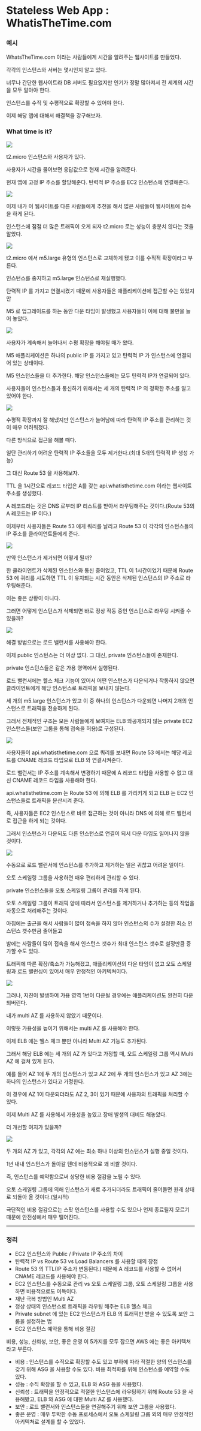 # Stateless Web App : WhatisTheTime.com

### 예시

WhatsTheTime.com 이라는 사람들에게 시간을 알려주는 웹사이트를 만들었다.

각각의 인스턴스와 서버는 몇시인지 알고 있다.

너무나 간단한 웹사이트라 DB 서버도 필요없지만 인기가 정말 많아져서 전 세계의 시간을 모두 알아야 한다.

인스턴스를 수직 및 수평적으로 확장할 수 있어야 한다.

이제 해당 앱에 대해서 해결책을 강구해보자.

### What time is it?

![](images/1.png)

t2.micro 인스턴스와 사용자가 있다.

사용자가 시간을 물어보면 응답값으로 현재 시간을 알려준다.

현재 앱에 고정 IP 주소를 할당해준다. 탄력적 IP 주소를 EC2 인스턴스에 연결해준다.

![](images/2.png)

이제 내가 이 웹사이트를 다른 사람들에게 추천을 해서 많은 사람들이 웹사이트에 접속을 하게 된다.

인스턴스에 점점 더 많은 트래픽이 오게 되자 t2.micro 로는 성능이 충분치 않다는 것을 알았다.

![](images/3.png)

t2.micro 에서 m5.large 유형의 인스턴스로 교체하게 됐고 이를 수직적 확장이라고 부른다.

인스턴스를 중지하고 m5.large 인스턴스로 재실행했다. 

탄력적 IP 를 가지고 연결시켰기 때문에 사용자들은 애플리케이션에 접근할 수는 있었지만

M5 로 업그레이드를 하는 동안 다운 타임이 발생했고 사용자들이 이에 대해 불만을 늘어 놓았다.

![](images/4.png)

사용자가 계속해서 늘어나서 수평 확장을 해야될 때가 왔다.

M5 애플리케이션은 하나의 public IP 를 가지고 있고 탄력적 IP 가 인스턴스에 연결되어 있는 상태이다.

M5 인스턴스들을 더 추가한다. 해당 인스턴스들에는 모두 탄력적 IP가 연결되어 있다.

사용자들이 인스턴스들과 통신하기 위해서는 세 개의 탄력적 IP 의 정확한 주소를 알고 있어야 한다.

![](images/5.png)

수평적 확장까지 잘 해냈지만 인스턴스가 늘어남에 따라 탄력적 IP 주소를 관리하는 것이 매우 어려워졌다.

다른 방식으로 접근을 해볼 때다.

일단 관리하기 어려운 탄력적 IP 주소들을 모두 제거한다.(최대 5개의 탄력적 IP 생성 가능)

그 대신 Route 53 을 사용해보자.

TTL 을 1시간으로 레코드 타입은 A를 갖는 api.whatisthetime.com 이라는 웹사이트 주소를 생성했다.

A 레코드라는 것은 DNS 로부터 IP 리스트를 받아서 라우팅해주는 것이다.(Route 53의 A 레코드는 IP 이다.)

이제부터 사용자들은 Route 53 에게 쿼리를 날리고 Route 53 이 각각의 인스턴스들의 IP 주소를 클라이언트들에게 준다.

![](images/6.png)

만약 인스턴스가 제거되면 어떻게 될까?

한 클라이언트가 삭제된 인스턴스와 통신 중이었고, TTL 이 1시간이었기 때문에 Route 53 에 쿼리를 시도하면 TTL 이 유지되는 시간 동안은 삭제된 인스턴스의 IP 주소로 라우팅해준다.

이는 좋은 상황이 아니다. 

그러면 어떻게 인스턴스가 삭제되면 바로 정상 작동 중인 인스턴스로 라우팅 시켜줄 수 있을까?

![](images/7.png)

해결 방법으로는 로드 밸런서를 사용해야 한다.

이제 public 인스턴스는 더 이상 없다. 그 대신, private 인스턴스들이 존재한다.

private 인스턴스들은 같은 가용 영역에서 실행된다.

로드 밸런서에는 헬스 체크 기능이 있어서 어떤 인스턴스가 다운되거나 작동하지 않으면 클라이언트에게 해당 인스턴스로 트래픽을 보내지 않는다.

세 개의 m5.large 인스턴스가 있고 이 중 하나의 인스턴스가 다운되면 나머지 2개의 인스턴스로 트래픽을 전송하게 된다.

그래서 전체적인 구조는 모든 사람들에게 보여지는 ELB 와공개되지 않는 private EC2 인스턴스들(보안 그룹을 통해 접속을 허용)로 구성된다.

![](images/8.png)

사용자들이 api.whatisthetime.com 으로 쿼리를 보내면 Route 53 에서는 해당 레코드를 CNAME 레코드 타입으로 ELB 와 연결시켜준다.

로드 밸런서는 IP 주소를 계속해서 변경하기 때문에 A 레코드 타입을 사용할 수 없고 대신 CNAME 레코드 타입을 사용해야 한다.

api.whatisthetime.com 는 Route 53 에 의해 ELB 를 가리키게 되고 ELB 는 EC2 인스턴스들로 트래픽을 분산시켜 준다.

즉, 사용자들은 EC2 인스턴스로 바로 접근하는 것이 아니라 DNS 에 의해 로드 밸런서로 접근을 하게 되는 것이다.

그래서 인스턴스가 다운되도 다른 인스턴스로 연결이 되서 다운 타임도 일어나지 않을 것이다.

![](images/9.png)

수동으로 로드 밸런서에 인스턴스를 추가하고 제거하는 일은 귀찮고 어려운 일이다.

오토 스케일링 그룹을 사용하면 매우 편리하게 관리할 수 있다.

private 인스턴스들을 오토 스케일링 그룹이 관리를 하게 된다.

오토 스케일링 그룹이 트래픽 양에 따라서 인스턴스를 제거하거나 추가하는 등의 작업을 자동으로 처리해주는 것이다.

아침에는 출근을 해서 사람들이 많이 접속을 하지 않아 인스턴스의 수가 설정한 최소 인스턴스 갯수만큼 줄어들고 

밤에는 사람들이 많이 접속을 해서 인스턴스 갯수가 최대 인스턴스 갯수로 설정만큼 증가할 수도 있다.

트래픽에 따른 확장/축소가 가능해졌고, 애플리케이션의 다운 타임이 없고 오토 스케일링과 로드 밸런싱이 있어서 매우 안정적인 아키텍쳐이다.

![](images/10.png)

그러나, 지진이 발생하여 가용 영역 1번이 다운될 경우에는 애플리케이션도 완전히 다운되버린다.

내가 multi AZ 를 사용하지 않았기 때문이다.

이렇듯 가용성을 높이기 위해서는 multi AZ 를 사용해야 한다.

이제 ELB 에는 헬스 체크 뿐만 아니라 Multi AZ 기능도 추가된다.

그래서 해당 ELB 에는 세 개의 AZ 가 있다고 가정할 때, 오트 스케일링 그룹 역시 Multi AZ 에 걸쳐 있게 된다.

예를 들어 AZ 1에 두 개의 인스턴스가 있고 AZ 2에 두 개의 인스턴스가 있고 AZ 3에는 하나의 인스턴스가 있다고 가정한다.

이 경우에 AZ 1이 다운되더라도 AZ 2, 3이 있기 때문에 사용자의 트래픽을 처리할 수 있다.

이제 Multi AZ 를 사용해서 가용성을 높였고 장애 발생의 대비도 해놓았다.

더 개선할 여지가 있을까?

![](images/11.png)

두 개의 AZ 가 있고, 각각의 AZ 에는 최소 하나 이상의 인스턴스가 실행 중일 것이다.

1년 내내 인스턴스가 돌아갈 텐데 비용적으로 꽤 비쌀 것이다.

즉, 인스턴스를 예약함으로써 상당한 비용 절감을 노릴 수 있다.

오토 스케일링 그룹에 의해 인스턴스가 새로 추가되더라도 트래픽이 줄어들면 원래 상태로 되돌아 올 것이다.(일시적)

극단적인 비용 절감으로는 스팟 인스턴스를 사용할 수도 있으나 언제 종료될지 모르기 때문에 안전성에서 매우 떨어진다.

***

### 정리

- EC2 인스턴스와 Public / Private IP 주소의 차이
- 탄력적 IP vs Route 53 vs Load Balancers 를 사용할 때의 장점
- Route 53 의 TTL(IP 주소가 변동된다.) 때문에 A 레코드를 사용할 수 없어서 CNAME 레코드를 사용해야 한다.
- EC2 인스턴스를 수동으로 관리 vs 오토 스케일링 그룹, 오토 스케일링 그룹을 사용하면 비용적으로도 이득이다.
- 재난 극복 방법인 Multi AZ
- 정상 상태의 인스턴스로 트래픽을 라우팅 해주는 ELB 헬스 체크
- Private subnet 에 있는 EC2 인스턴스가 ELB 의 트래픽만 받을 수 있도록 보안 그룹을 설정하는 법
- EC2 인스턴스 예약을 통해 비용 절감

비용, 성능, 신뢰성, 보안, 좋은 운영 이 5가지를 모두 잡으면 AWS 에는 좋은 아키텍쳐라고 부른다.

- 비용 : 인스턴스를 수직으로 확장할 수도 있고 부하에 따라 적절한 양의 인스턴스를 갖기 위해 ASG 을 사용할 수도 있다. 비용 최적화를 위해 인스턴스를 예약할 수도 있다.
- 성능 : 수직 확장을 할 수 있고, ELB 와 ASG 등을 사용했다.
- 신뢰성 : 트래픽을 안정적으로 적절한 인스턴스에 라우팅하기 위해 Route 53 을 사용해봤고, ELB 와 ASG 에 대한 Multi AZ 를 사용했다. 
- 보안 : 로드 밸런서와 인스턴스들을 연결해주기 위해 보안 그룹을 사용했다.
- 좋은 운영 : 매우 투박한 수동 프로세스에서 오토 스케일링 그룹 외의 매우 안정적인 아키텍쳐로 설계를 할 수 있었다.